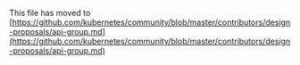 This file has moved to [https://github.com/kubernetes/community/blob/master/contributors/design-proposals/api-group.md](https://github.com/kubernetes/community/blob/master/contributors/design-proposals/api-group.md)
